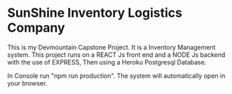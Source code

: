# SunShine Inventory Logistics Company

This is my Devmountain Capstone Project. It is a Inventory Management system.
This project runs on a REACT Js front end and a NODE Js backend with the use of EXPRESS, Then using a Heroku Postgresql Database.

In Console run "npm run production". The system will automatically open in your browser.

